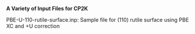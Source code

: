 **A Variety of Input Files for CP2K**

PBE-U-110-rutile-surface.inp: Sample file for (110) rutile surface using PBE XC and +U correction
